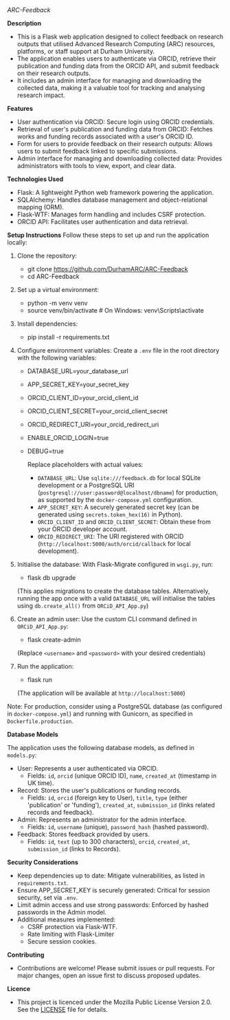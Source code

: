 

*ARC-Feedback*

**Description**

- This is a Flask web application designed to collect feedback on research outputs that utilised Advanced Research Computing (ARC) resources, platforms, or staff support at Durham University.
- The application enables users to authenticate via ORCID, retrieve their publication and funding data from the ORCID API, and submit feedback on their research outputs.
- It includes an admin interface for managing and downloading the collected data, making it a valuable tool for tracking and analysing research impact.

**Features**
- User authentication via ORCID: Secure login using ORCID credentials.
- Retrieval of user's publication and funding data from ORCID: Fetches works and funding records associated with a user's ORCID ID.
- Form for users to provide feedback on their research outputs: Allows users to submit feedback linked to specific submissions.
- Admin interface for managing and downloading collected data: Provides administrators with tools to view, export, and clear data.

**Technologies Used**
- Flask: A lightweight Python web framework powering the application.
- SQLAlchemy: Handles database management and object-relational mapping (ORM).
- Flask-WTF: Manages form handling and includes CSRF protection.
- ORCID API: Facilitates user authentication and data retrieval.

**Setup Instructions**
Follow these steps to set up and run the application locally:

1. Clone the repository:

   - git clone https://github.com/DurhamARC/ARC-Feedback
   - cd ARC-Feedback


2. Set up a virtual environment:

   - python -m venv venv
   - source venv/bin/activate  # On Windows: venv\Scripts\activate
   
3. Install dependencies:

   - pip install -r requirements.txt


4. Configure environment variables:
   Create a `.env` file in the root directory with the following variables:
  
   - DATABASE_URL=your_database_url
   - APP_SECRET_KEY=your_secret_key
   - ORCID_CLIENT_ID=your_orcid_client_id
   - ORCID_CLIENT_SECRET=your_orcid_client_secret
   - ORCID_REDIRECT_URI=your_orcid_redirect_uri
   - ENABLE_ORCID_LOGIN=true
   - DEBUG=true

     Replace placeholders with actual values:
     - `DATABASE_URL`: Use `sqlite:///feedback.db` for local SQLite development or a PostgreSQL URI 
       (`postgresql://user:password@localhost/dbname`) for production, as supported by the `docker-compose.yml` configuration.
     - `APP_SECRET_KEY`: A securely generated secret key (can be generated using `secrets.token_hex(16)` in Python).
     - `ORCID_CLIENT_ID` and `ORCID_CLIENT_SECRET`: Obtain these from your ORCID developer account.
     - `ORCID_REDIRECT_URI`: The URI registered with ORCID (`http://localhost:5000/auth/orcid/callback` for local development).

5. Initialise the database:
   With Flask-Migrate configured in `wsgi.py`, run:
   
   - flask db upgrade
   
   (This applies migrations to create the database tables. Alternatively, running the app once with a valid `DATABASE_URL` will initialise the tables using `db.create_all()` from `ORCiD_API_App.py`)

6. Create an admin user:
   Use the custom CLI command defined in `ORCiD_API_App.py`:
   
   - flask create-admin <username> <password>

   (Replace `<username>` and `<password>` with your desired credentials)

7. Run the application:
   
   - flask run
   
   (The application will be available at `http://localhost:5000`)

Note: For production, consider using a PostgreSQL database (as configured in `docker-compose.yml`) and running with Gunicorn, as specified in `Dockerfile.production`.

**Database Models**

The application uses the following database models, as defined in `models.py`:

- User: Represents a user authenticated via ORCID.
  - Fields: `id`, `orcid` (unique ORCID ID), `name`, `created_at` (timestamp in UK time).
- Record: Stores the user's publications or funding records.
  - Fields: `id`, `orcid` (foreign key to User), `title`, `type` (either 'publication' or 'funding'), `created_at`, `submission_id` (links related records and feedback).
- Admin: Represents an administrator for the admin interface.
  - Fields: `id`, `username` (unique), `password_hash` (hashed password).
- Feedback: Stores feedback provided by users.
  - Fields: `id`, `text` (up to 300 characters), `orcid`, `created_at`, `submission_id` (links to Records).

**Security Considerations**
- Keep dependencies up to date: Mitigate vulnerabilities, as listed in `requirements.txt`.
- Ensure APP_SECRET_KEY is securely generated: Critical for session security, set via `.env`.
- Limit admin access and use strong passwords: Enforced by hashed passwords in the Admin model.
- Additional measures implemented:
  - CSRF protection via Flask-WTF.
  - Rate limiting with Flask-Limiter
  - Secure session cookies.

**Contributing**

- Contributions are welcome! Please submit issues or pull requests. For major changes, open an issue first to discuss proposed updates.

**Licence**

- This project is licenced under the Mozilla Public License Version 2.0. See the [LICENSE](LICENSE) file for details.
